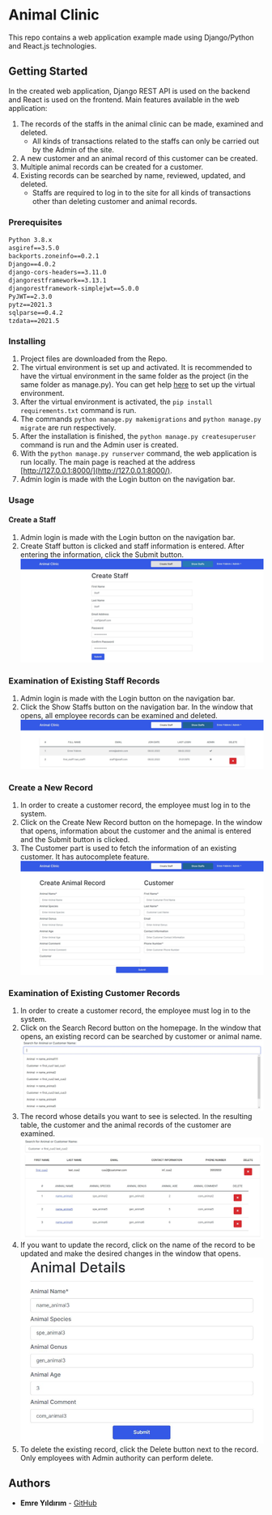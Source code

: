 # Animal Clinic
This repo contains a web application example made using Django/Python and React.js technologies.

## Getting Started
In the created web application, Django REST API is used on the backend and React is used on the frontend. Main features available in the web application:
1. The records of the staffs in the animal clinic can be made, examined and deleted.
	* All kinds of transactions related to the staffs can only be carried out by the Admin of the site.
2. A new customer and an animal record of this customer can be created.
3. Multiple animal records can be created for a customer.
4. Existing records can be searched by name, reviewed, updated, and deleted.
	* Staffs are required to log in to the site for all kinds of transactions other than deleting customer and animal records.

### Prerequisites
```
Python 3.8.x
asgiref==3.5.0
backports.zoneinfo==0.2.1
Django==4.0.2
django-cors-headers==3.11.0
djangorestframework==3.13.1
djangorestframework-simplejwt==5.0.0
PyJWT==2.3.0
pytz==2021.3
sqlparse==0.4.2
tzdata==2021.5
```

### Installing
1. Project files are downloaded from the Repo.
2. The virtual environment is set up and activated. It is recommended to have the virtual environment in the same folder as the project (in the same folder as manage.py). You can get help [here](https://medium.com/co-learning-lounge/create-virtual-environment-python-windows-2021-d947c3a3ca78) to set up the virtual environment.
3. After the virtual environment is activated, the `pip install requirements.txt` command is run.
4. The commands `python manage.py makemigrations` and `python manage.py migrate` are run respectively. 
5. After the installation is finished, the `python manage.py createsuperuser` command is run and the Admin user is created.
6. With the `python manage.py runserver` command, the web application is run locally. The main page is reached at the address [http://127.0.0.1:8000/](http://127.0.0.1:8000/).
7. Admin login is made with the Login button on the navigation bar.

### Usage

#### Create a Staff
1. Admin login is made with the Login button on the navigation bar.
2. Create Staff button is clicked and staff information is entered. After entering the information, click the Submit button.
![Create Staff](/usage_images/create_staff.jpg)

### Examination of Existing Staff Records
1. Admin login is made with the Login button on the navigation bar.
2. Click the Show Staffs button on the navigation bar. In the window that opens, all employee records can be examined and deleted.
![Show Staffs](/usage_images/show_staffs.jpg)

### Create a New Record
1. In order to create a customer record, the employee must log in to the system.
2. Click on the Create New Record button on the homepage. In the window that opens, information about the customer and the animal is entered and the Submit button is clicked.
3. The Customer part is used to fetch the information of an existing customer. It has autocomplete feature.
![Create New Record](/usage_images/create_record.jpg)

### Examination of Existing Customer Records
1. In order to create a customer record, the employee must log in to the system.
2. Click on the Search Record button on the homepage. In the window that opens, an existing record can be searched by customer or animal name.
![Search a Record](/usage_images/search_record1.jpg)
3. The record whose details you want to see is selected. In the resulting table, the customer and the animal records of the customer are examined.
![Search the Record](/usage_images/search_record2.jpg)
4. If you want to update the record, click on the name of the record to be updated and make the desired changes in the window that opens.
![Update the Record](/usage_images/update.jpg)
5. To delete the existing record, click the Delete button next to the record. Only employees with Admin authority can perform delete.

## Authors
* **Emre Yıldırım** - [GitHub](https://github.com/yildirimemr)